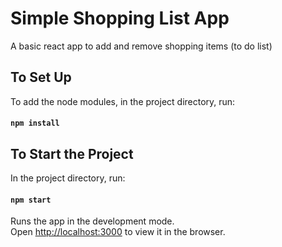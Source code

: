 # Simple Shopping List App

A basic react app to add and remove shopping items (to do list)

## To Set Up

To add the node modules, in the project directory, run:

#### `npm install`

## To Start the Project

In the project directory, run:

#### `npm start`

Runs the app in the development mode.\
Open [http://localhost:3000](http://localhost:3000) to view it in the browser.
